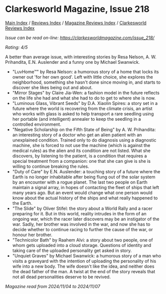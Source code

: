 # Clarkesworld Magazine, Issue 218

[Main Index](../../../README.md) / [Reviews Index](../../README.md) / [Magazine Reviews Index](../README.md) / [Clarkesworld Reviews Index](README.md)

*Issue can be read on-line: <https://clarkesworldmagazine.com/issue_218/>*

*Rating: 4/5*

A better than average issue, with interesting stories by Resa Nelson, A. W. Prihandita, E.N. Auslender and a funny one by Michael Swanwick.

- "LuvHome™" by Resa Nelson: a humorous story of a home that locks its owner out 'for her own good'. Left with little choice, she explores the neighborhood, something she hasn't done since moving in, and starts to discover she likes being out and about.
- "Mirror Stages" by Claire Jia-Wen: a fashion model in the future reflects on the life she had and what she had to do to get to where she is now.
- "Luminous Glass, Vibrant Seeds" by D.A. Xiaolin Spires: a story set in a future where the world is recovering from the climate crisis, an artist who works with glass is asked to help transport a rare seedling using her portable (and intelligent) annealer to keep the seedling in a controlled environment.
- "Negative Scholarship on the Fifth State of Being" by A. W. Prihandita: an interesting story of a doctor who get an alien patient with an unexplained condition. Trained only to do diagnosis using a diagnostic machine, she is forced to not use the machine (which is against the medical rules) as the alien and its condition are not listed. What she discovers, by listening to the patient, is a condition that requires a special treatment from a companion: one that she can give is she is willing to continue breaking the rules.
- "Duty of Care" by E.N. Auslender: a touching story of a future where the Earth is no longer inhabitable after being flung out of the solar system by an encounter with a rogue planet. The last two people on Earth maintain a signal array, in hopes of contacting the fleet of ships that left many years ago. But an event would change what one person would know about the actual history of the ships and what really happened to the Earth.
- "The Slide" by Oliver Stifel: the story about a World Rally and a racer preparing for it. But in this world, reality intrudes in the form of an ongoing war, which the racer later discovers may be an instigator of the war. Sadly, her brother was involved in the war, and now she has to decide whether to continue racing to further the cause of the war, or honour her brother.
- "Technicolor Bath" by Raahem Alvi: a story about two people, one of whom gets uploaded into a cloud storage. Questions of identity and taking care of the uploaded personality get asked in story.
- "Unquiet Graves" by Michael Swanwick: a humorous story of a man who visits a graveyard with the intention of uploading the personality of his wife into a new body. The wife doesn't like the idea, and neither does the dead father of the man. A twist at the end of the story reveals that not all dead personalities deserve to be revived.

*Magazine read from 2024/11/04 to 2024/11/07*

